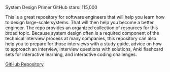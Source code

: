 System Design Primer
GitHub stars: 115,000

This is a great repository for software engineers that will help you learn how to design large-scale systems. That will then help you become a better engineer. The repo provides an organized collection of resources for this broad topic.
Because system design often is a required component of the technical interview process at many companies, this repository can also help you to prepare for those interviews with a study guide, advice on how to approach an interview, interview questions with solutions, Anki flashcard sets for interactive learning, and interactive coding challenges.

[GitHub Repository](https://github.com/donnemartin/system-design-primer)

